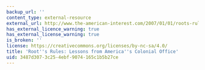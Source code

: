 ```yaml
---
backup_url: ''
content_type: external-resource
external_url: http://www.the-american-interest.com/2007/01/01/roots-rules/
has_external_licence_warning: true
has_external_license_warning: true
is_broken: ''
license: https://creativecommons.org/licenses/by-nc-sa/4.0/
title: 'Root''s Rules: Lessons from America''s Colonial Office'
uid: 3487d307-3c25-4ebf-9074-165c1b5b27ce
---
```

